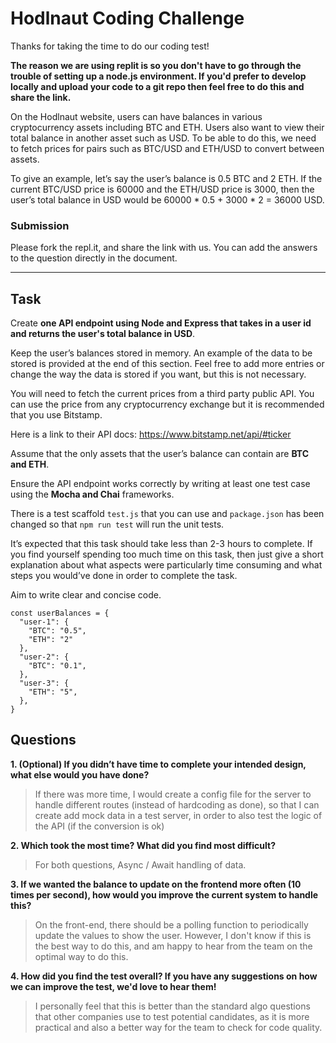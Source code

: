 # Hodlnaut Coding Challenge

Thanks for taking the time to do our coding test!

**The reason we are using replit is so you don't have to go through the trouble of setting up a node.js environment. If you'd prefer to develop locally and upload your code to a git repo then feel free to do this and share the link.**

On the Hodlnaut website, users can have balances in various cryptocurrency assets including BTC and ETH. Users also want to view their total balance in another asset such as USD. To be able to do this, we need to fetch prices for pairs such as BTC/USD and ETH/USD to convert between assets.

To give an example, let’s say the user’s balance is 0.5 BTC and 2 ETH. If the current BTC/USD price is 60000 and the ETH/USD price is 3000, then the user’s total balance in USD would be 60000 \* 0.5 + 3000 \* 2 = 36000 USD.

### Submission

Please fork the repl.it, and share the link with us. You can add the answers to the question directly in the document.

---

## Task

Create **one API endpoint using Node and Express that takes in a user id and returns the user's total balance in USD**.

Keep the user’s balances stored in memory. An example of the data to be stored is provided at the end of this section. Feel free to add more entries or change the way the data is stored if you want, but this is not necessary.

You will need to fetch the current prices from a third party public API. You can use the price from any cryptocurrency exchange but it is recommended that you use Bitstamp.

Here is a link to their API docs: https://www.bitstamp.net/api/#ticker

Assume that the only assets that the user’s balance can contain are **BTC and ETH**.

Ensure the API endpoint works correctly by writing at least one test case using the **Mocha and Chai** frameworks.

There is a test scaffold `test.js` that you can use and `package.json` has been changed so that `npm run test` will run the unit tests.

It’s expected that this task should take less than 2-3 hours to complete. If you find yourself spending too much time on this task, then just give a short explanation about what aspects were particularly time consuming and what steps you would’ve done in order to complete the task.

Aim to write clear and concise code.

```
const userBalances = {
  "user-1": {
    "BTC": "0.5",
    "ETH": "2"
  },
  "user-2": {
    "BTC": "0.1",
  },
  "user-3": {
    "ETH": "5",
  },
}
```

## Questions

**1. (Optional) If you didn’t have time to complete your intended design, what else would you have done?**

> If there was more time, I would create a config file for the server to handle different routes (instead of hardcoding as done), so that I can create add mock data in a test server, in order to also test the logic of the API (if the conversion is ok)

**2. Which took the most time? What did you find most difficult?**

> For both questions, Async / Await handling of data.

**3. If we wanted the balance to update on the frontend more often (10 times per second), how would you improve the current system to handle this?**

> On the front-end, there should be a polling function to periodically update the values to show the user. However, I don't know if this is the best way to do this, and am happy to hear from the team on the optimal way to do this.

**4. How did you find the test overall? If you have any suggestions on how we can improve the test, we'd love to hear them!**

> I personally feel that this is better than the standard algo questions that other companies use to test potential candidates, as it is more practical and also a better way for the team to check for code quality.
